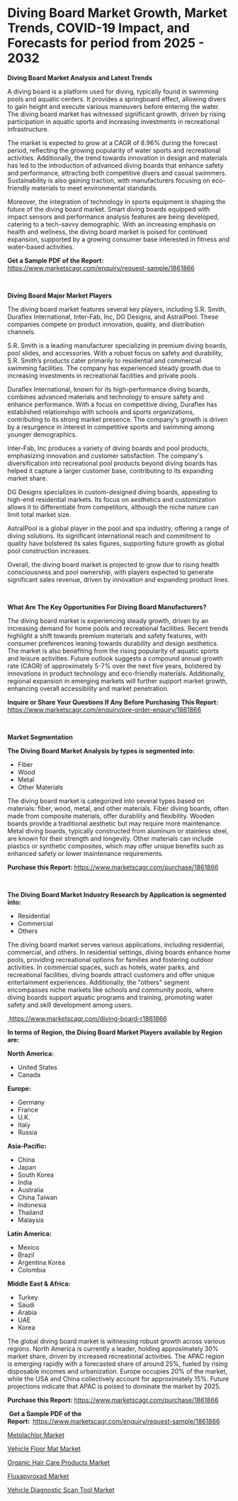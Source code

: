 <p><h1>Diving Board Market Growth, Market Trends, COVID-19 Impact, and Forecasts for period from 2025 - 2032</h1></p><p><strong>Diving Board Market Analysis and Latest Trends</strong></p>
<p><p>A diving board is a platform used for diving, typically found in swimming pools and aquatic centers. It provides a springboard effect, allowing divers to gain height and execute various maneuvers before entering the water. The diving board market has witnessed significant growth, driven by rising participation in aquatic sports and increasing investments in recreational infrastructure.</p><p>The market is expected to grow at a CAGR of 8.96% during the forecast period, reflecting the growing popularity of water sports and recreational activities. Additionally, the trend towards innovation in design and materials has led to the introduction of advanced diving boards that enhance safety and performance, attracting both competitive divers and casual swimmers. Sustainability is also gaining traction, with manufacturers focusing on eco-friendly materials to meet environmental standards.</p><p>Moreover, the integration of technology in sports equipment is shaping the future of the diving board market. Smart diving boards equipped with impact sensors and performance analysis features are being developed, catering to a tech-savvy demographic. With an increasing emphasis on health and wellness, the diving board market is poised for continued expansion, supported by a growing consumer base interested in fitness and water-based activities.</p></p>
<p><strong>Get a Sample PDF of the Report:&nbsp;</strong> <a href="https://www.marketscagr.com/enquiry/request-sample/1861866?utm_campaign=2241&utm_medium=2&utm_source=Github&utm_content=ia&utm_term=05022025&utm_id=diving-board">https://www.marketscagr.com/enquiry/request-sample/1861866</a></p>
<p>&nbsp;</p>
<p><strong>Diving Board Major Market Players</strong></p>
<p><p>The diving board market features several key players, including S.R. Smith, Duraflex International, Inter-Fab, Inc, DG Designs, and AstralPool. These companies compete on product innovation, quality, and distribution channels.</p><p>S.R. Smith is a leading manufacturer specializing in premium diving boards, pool slides, and accessories. With a robust focus on safety and durability, S.R. Smith’s products cater primarily to residential and commercial swimming facilities. The company has experienced steady growth due to increasing investments in recreational facilities and private pools.</p><p>Duraflex International, known for its high-performance diving boards, combines advanced materials and technology to ensure safety and enhance performance. With a focus on competitive diving, Duraflex has established relationships with schools and sports organizations, contributing to its strong market presence. The company's growth is driven by a resurgence in interest in competitive sports and swimming among younger demographics.</p><p>Inter-Fab, Inc produces a variety of diving boards and pool products, emphasizing innovation and customer satisfaction. The company's diversification into recreational pool products beyond diving boards has helped it capture a larger customer base, contributing to its expanding market share.</p><p>DG Designs specializes in custom-designed diving boards, appealing to high-end residential markets. Its focus on aesthetics and customization allows it to differentiate from competitors, although the niche nature can limit total market size.</p><p>AstralPool is a global player in the pool and spa industry, offering a range of diving solutions. Its significant international reach and commitment to quality have bolstered its sales figures, supporting future growth as global pool construction increases.</p><p>Overall, the diving board market is projected to grow due to rising health consciousness and pool ownership, with players expected to generate significant sales revenue, driven by innovation and expanding product lines.</p></p>
<p>&nbsp;</p>
<p><strong>What Are The Key Opportunities For Diving Board Manufacturers?</strong></p>
<p><p>The diving board market is experiencing steady growth, driven by an increasing demand for home pools and recreational facilities. Recent trends highlight a shift towards premium materials and safety features, with consumer preferences leaning towards durability and design aesthetics. The market is also benefiting from the rising popularity of aquatic sports and leisure activities. Future outlook suggests a compound annual growth rate (CAGR) of approximately 5-7% over the next five years, bolstered by innovations in product technology and eco-friendly materials. Additionally, regional expansion in emerging markets will further support market growth, enhancing overall accessibility and market penetration.</p></p>
<p><strong>Inquire or Share Your Questions If Any Before Purchasing This Report:</strong> <a href="https://www.marketscagr.com/enquiry/pre-order-enquiry/1861866?utm_campaign=2241&utm_medium=2&utm_source=Github&utm_content=ia&utm_term=05022025&utm_id=diving-board">https://www.marketscagr.com/enquiry/pre-order-enquiry/1861866</a></p>
<p>&nbsp;</p>
<p><strong>Market Segmentation</strong></p>
<p><strong>The Diving Board Market Analysis by types is segmented into:</strong></p>
<p><ul><li>Fiber</li><li>Wood</li><li>Metal</li><li>Other Materials</li></ul></p>
<p><p>The diving board market is categorized into several types based on materials: fiber, wood, metal, and other materials. Fiber diving boards, often made from composite materials, offer durability and flexibility. Wooden boards provide a traditional aesthetic but may require more maintenance. Metal diving boards, typically constructed from aluminum or stainless steel, are known for their strength and longevity. Other materials can include plastics or synthetic composites, which may offer unique benefits such as enhanced safety or lower maintenance requirements.</p></p>
<p><strong>Purchase this Report:&nbsp;</strong><a href="https://www.marketscagr.com/purchase/1861866?utm_campaign=2241&utm_medium=2&utm_source=Github&utm_content=ia&utm_term=05022025&utm_id=diving-board">https://www.marketscagr.com/purchase/1861866</a></p>
<p>&nbsp;</p>
<p><strong>The Diving Board Market Industry Research by Application is segmented into:</strong></p>
<p><ul><li>Residential</li><li>Commercial</li><li>Others</li></ul></p>
<p><p>The diving board market serves various applications, including residential, commercial, and others. In residential settings, diving boards enhance home pools, providing recreational options for families and fostering outdoor activities. In commercial spaces, such as hotels, water parks, and recreational facilities, diving boards attract customers and offer unique entertainment experiences. Additionally, the "others" segment encompasses niche markets like schools and community pools, where diving boards support aquatic programs and training, promoting water safety and skill development among users.</p></p>
<p><a href="https://www.marketscagr.com/diving-board-r1861866?utm_campaign=2241&utm_medium=2&utm_source=Github&utm_content=ia&utm_term=05022025&utm_id=diving-board">&nbsp;https://www.marketscagr.com/diving-board-r1861866</a></p>
<p><strong>In terms of Region, the Diving Board Market Players available by Region are:</strong></p>
<p>
    <p> <strong> North America: </strong>
        <ul>
            <li>United States</li>
            <li>Canada</li>
        </ul>
        </p> 
    <p> <strong> Europe: </strong>
        <ul>
            <li>Germany</li>
            <li>France</li>
            <li>U.K.</li>
            <li>Italy</li>
            <li>Russia</li>
        </ul>
        </p> 
    <p> <strong> Asia-Pacific: </strong>
        <ul>
            <li>China</li>
            <li>Japan</li>
            <li>South Korea</li>
            <li>India</li>
            <li>Australia</li>
            <li>China Taiwan</li>
            <li>Indonesia</li>
            <li>Thailand</li>
            <li>Malaysia</li>
        </ul>
        </p> 
    <p> <strong> Latin America: </strong>
        <ul>
            <li>Mexico</li>
            <li>Brazil</li>
            <li>Argentina Korea</li>
            <li>Colombia</li>
        </ul>
        </p> 
    <p> <strong> Middle East & Africa: </strong>
        <ul>
            <li>Turkey</li>
            <li>Saudi</li>
            <li>Arabia</li>
            <li>UAE</li>
            <li>Korea</li>
        </ul>
    </p>
    </p>
<p><p>The global diving board market is witnessing robust growth across various regions. North America is currently a leader, holding approximately 30% market share, driven by increased recreational activities. The APAC region is emerging rapidly with a forecasted share of around 25%, fueled by rising disposable incomes and urbanization. Europe occupies 20% of the market, while the USA and China collectively account for approximately 15%. Future projections indicate that APAC is poised to dominate the market by 2025.</p></p>
<p><strong>Purchase this Report: </strong><a href="https://www.marketscagr.com/purchase/1861866?utm_campaign=2241&utm_medium=2&utm_source=Github&utm_content=ia&utm_term=05022025&utm_id=diving-board">https://www.marketscagr.com/purchase/1861866</a></p>
<p>&nbsp;<strong>Get a Sample PDF of the Report:&nbsp;&nbsp;</strong><a href="https://www.marketscagr.com/enquiry/request-sample/1861866?utm_campaign=2241&utm_medium=2&utm_source=Github&utm_content=ia&utm_term=05022025&utm_id=diving-board">https://www.marketscagr.com/enquiry/request-sample/1861866</a></p>
<p><strong></strong></p>
<p><p><a href="https://www.linkedin.com/pulse/metolachlor-market-size-estimated-cagr-125-from-2025-7a5hc?utm_campaign=2241&utm_medium=2&utm_source=Github&utm_content=ia&utm_term=05022025&utm_id=diving-board">Metolachlor Market</a></p><p><a href="https://www.linkedin.com/pulse/projecting-growth-vehicle-floor-mat-market-insights-expected-wgwgc?utm_campaign=2241&utm_medium=2&utm_source=Github&utm_content=ia&utm_term=05022025&utm_id=diving-board">Vehicle Floor Mat Market</a></p><p><a href="https://github.com/edacruz6/Market-Research-Report-List-1/blob/main/organic-hair-care-products-market.md?utm_campaign=2241&utm_medium=2&utm_source=Github&utm_content=ia&utm_term=05022025&utm_id=diving-board">Organic Hair Care Products Market</a></p><p><a href="https://www.linkedin.com/pulse/fluxapyroxad-market-size-striking-cagr-94-from-2025-2032-eevpc?utm_campaign=2241&utm_medium=2&utm_source=Github&utm_content=ia&utm_term=05022025&utm_id=diving-board">Fluxapyroxad Market</a></p><p><a href="https://www.linkedin.com/pulse/vehicle-diagnostic-scan-tool-market-analysis-size-share-p5oyc?utm_campaign=2241&utm_medium=2&utm_source=Github&utm_content=ia&utm_term=05022025&utm_id=diving-board">Vehicle Diagnostic Scan Tool Market</a></p></p>